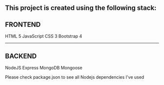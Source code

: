 This project is created using the following stack:
-----------------
FRONTEND
----------------
HTML 5
JavaScript
CSS 3
Bootstrap 4

-----------------
BACKEND
----------------
NodeJS
Express
MongoDB
Mongoose

Please check package.json to see all Nodejs dependencies I've used